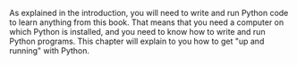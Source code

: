 As explained in the introduction, you will need to write and run Python
code to learn anything from this book. That means that you need a
computer on which Python is installed, and you need to know how to write
and run Python programs. This chapter will explain to you how to get "up
and running" with Python.
